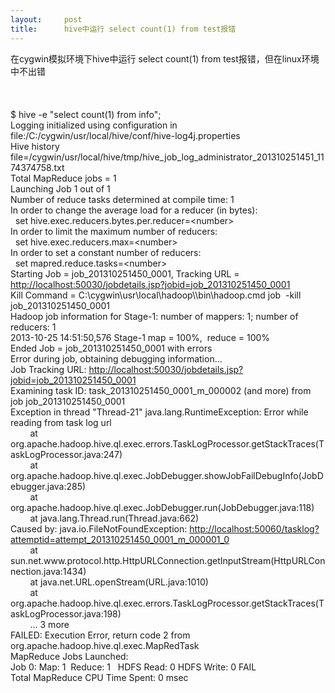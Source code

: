 ```yaml
---
layout:     post
title:      hive中运行 select count(1) from test报错
---
```

<div id="article_content" class="article_content clearfix csdn-tracking-statistics" data-pid="blog" data-mod="popu_307" data-dsm="post">
								            <link rel="stylesheet" href="https://csdnimg.cn/release/phoenix/template/css/ck_htmledit_views-f76675cdea.css">
						<div class="htmledit_views" id="content_views">
                
<div>在cygwin模拟环境下hive中运行 select count(1) from test报错，但在linux环境中不出错</div>
<div><br></div>
<div><br></div>
<div>﻿﻿</div>
$ hive -e "select count(1) from info";<br>
Logging initialized using configuration in file:/C:/cygwin/usr/local/hive/conf/hive-log4j.properties<br>
Hive history file=/cygwin/usr/local/hive/tmp/hive_job_log_administrator_201310251451_1174374758.txt<br>
Total MapReduce jobs = 1<br>
Launching Job 1 out of 1<br>
Number of reduce tasks determined at compile time: 1<br>
In order to change the average load for a reducer (in bytes):<br>
  set hive.exec.reducers.bytes.per.reducer=&lt;number&gt;<br>
In order to limit the maximum number of reducers:<br>
  set hive.exec.reducers.max=&lt;number&gt;<br>
In order to set a constant number of reducers:<br>
  set mapred.reduce.tasks=&lt;number&gt;<br>
Starting Job = job_201310251450_0001, Tracking URL = <a href="http://localhost:50030/jobdetails.jsp?jobid=job_201310251450_0001" rel="nofollow">
http://localhost:50030/jobdetails.jsp?jobid=job_201310251450_0001</a><br>
Kill Command = C:\cygwin\usr\local\hadoop\\bin\hadoop.cmd job  -kill job_201310251450_0001<br>
Hadoop job information for Stage-1: number of mappers: 1; number of reducers: 1<br>
2013-10-25 14:51:50,576 Stage-1 map = 100%,  reduce = 100%<br>
Ended Job = job_201310251450_0001 with errors<br>
Error during job, obtaining debugging information...<br>
Job Tracking URL: <a href="http://localhost:50030/jobdetails.jsp?jobid=job_201310251450_0001" rel="nofollow">
http://localhost:50030/jobdetails.jsp?jobid=job_201310251450_0001</a><br>
Examining task ID: task_201310251450_0001_m_000002 (and more) from job job_201310251450_0001<br>
Exception in thread "Thread-21" java.lang.RuntimeException: Error while reading from task log url<br>
        at org.apache.hadoop.hive.ql.exec.errors.TaskLogProcessor.getStackTraces(TaskLogProcessor.java:247)<br>
        at org.apache.hadoop.hive.ql.exec.JobDebugger.showJobFailDebugInfo(JobDebugger.java:285)<br>
        at org.apache.hadoop.hive.ql.exec.JobDebugger.run(JobDebugger.java:118)<br>
        at java.lang.Thread.run(Thread.java:662)<br>
Caused by: java.io.FileNotFoundException: <a href="http://localhost:50060/tasklog?attemptid=attempt_201310251450_0001_m_000001_0" rel="nofollow">
http://localhost:50060/tasklog?attemptid=attempt_201310251450_0001_m_000001_0</a><br>
        at sun.net.www.protocol.http.HttpURLConnection.getInputStream(HttpURLConnection.java:1434)<br>
        at java.net.URL.openStream(URL.java:1010)<br>
        at org.apache.hadoop.hive.ql.exec.errors.TaskLogProcessor.getStackTraces(TaskLogProcessor.java:198)<br>
        ... 3 more<br>
FAILED: Execution Error, return code 2 from org.apache.hadoop.hive.ql.exec.MapRedTask<br>
MapReduce Jobs Launched:<br>
Job 0: Map: 1  Reduce: 1   HDFS Read: 0 HDFS Write: 0 FAIL<br>
Total MapReduce CPU Time Spent: 0 msec<br><div>﻿﻿</div>
            </div>
                </div>